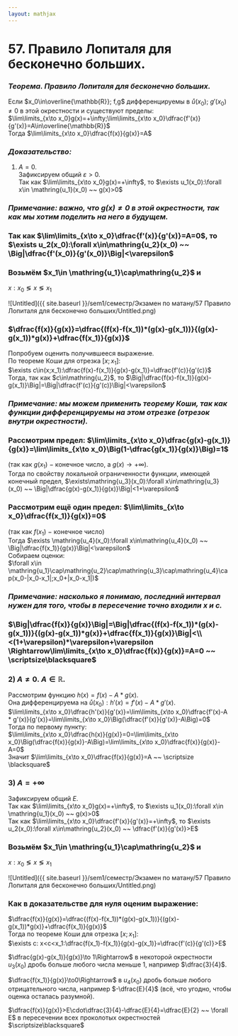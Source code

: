 ```yaml
---  
layout: mathjax  
---  
```

  
# 57. Правило Лопиталя для бесконечно больших.  
  
### *Теорема. Правило Лопиталя для бесконечно больших.*  
Если $x_0\in\overline{\mathbb{R}}; f,g$ дифференцируемы в $\mathring{u}(x_0)$; $g'(x_0)\ne0$ в этой окрестности и существуют пределы:  
$\lim\limits_{x\to x_0}g(x)=+\infty;\lim\limits_{x\to x_0}\dfrac{f'(x)}{g'(x)}=A\in\overline{\mathbb{R}}$  
Тогда $\lim\limits_{x\to x_0}\dfrac{f(x)}{g(x)}=A$  
  
### *Доказательство:*  
1) $A=0.$  
Зафиксируем общий $\varepsilon >0$.  
Так как $\lim\limits_{x\to x_0}g(x)=+\infty$, то $\exists u_1(x_0):\forall x\in \mathring{u_1}(x_0) ~~ g(x)>0$  
  
### *Примечание: важно, что $g(x)\ne0$ в этой окрестности, так как мы хотим поделить на него в будущем.*  
  
### Так как $\lim\limits_{x\to x_0}\dfrac{f'(x)}{g'(x)}=A=0$, то $\exists u_2(x_0):\forall x\in\mathring{u_2}(x_0) ~~ \Big|\dfrac{f'(x_0)}{g'(x_0)}\Big|<\varepsilon$  
  
### Возьмём $x_1\in \mathring{u_1}\cap\mathring{u_2}$ и  
$x:x_0\lessgtr x\lessgtr x_1$  
  
![Untitled]({{ site.baseurl }}/sem1/семестр/Экзамен по матану/57 Правило Лопиталя для бесконечно больших/Untitled.png)  
  
### $\dfrac{f(x)}{g(x)}=\dfrac{(f(x)-f(x_1))*(g(x)-g(x_1))}{(g(x)-g(x_1))*g(x)}+\dfrac{f(x_1)}{g(x)}$  
Попробуем оценить получившееся выражение.  
По теореме Коши для отрезка $[x;x_1]$:  
 $\exists c\in(x;x_1):\dfrac{f(x)-f(x_1)}{g(x)-g(x_1)}=\dfrac{f'(c)}{g'(c)}$  
Тогда, так как $c\in\mathring{u_2}$, то $\Big|\dfrac{f(x)-f(x_1)}{g(x)-g(x_1)}\Big|=\Big|\dfrac{f'(c)}{g'(c)}\Big|<\varepsilon$  
  
### *Примечание: мы можем применить теорему Коши, так как функции дифференцируемы на этом отрезке (отрезок внутри окрестности).*  
  
### Рассмотрим предел: $\lim\limits_{x\to x_0}\dfrac{g(x)-g(x_1)}{g(x)}=\lim\limits_{x\to x_0}\Big(1-\dfrac{g(x_1)}{g(x)}\Big)=1$  
(так как $g(x_1)~-~$конечное число, а $g(x)\to+\infty$).  
Тогда по свойству локальной ограниченности функции, имеющей конечный предел, $\exists\mathring{u_3}(x_0):\forall x\in\mathring{u_3}(x_0) ~~ \Big|\dfrac{g(x)-g(x_1)}{g(x)}\Big|<1+\varepsilon$  
  
### Рассмотрим ещё один предел: $\lim\limits_{x\to x_0}\dfrac{f(x_1)}{g(x)}=0$  
(так как $f(x_1)~-~$конечное число)  
Тогда $\exists \mathring{u_4}(x_0):\forall x\in\mathring{u_4}(x_0) ~~ \Big|\dfrac{f(x_1)}{g(x)}\Big|<\varepsilon$  
Собираем оценки:  
$\forall x\in \mathring{u_1}\cap\mathring{u_2}\cap\mathring{u_3}\cap\mathring{u_4}\cap(x_0-|x_0-x_1|;x_0+|x_0-x_1|)$  
  
### *Примечание: насколько я понимаю, последний интервал нужен для того, чтобы в пересечение точно входили $x$ и $c$.*  
  
### $\Big|\dfrac{f(x)}{g(x)}\Big|=\Big|\dfrac{(f(x)-f(x_1))*(g(x)-g(x_1))}{(g(x)-g(x_1))*g(x)}+\dfrac{f(x_1)}{g(x)}\Big|<\\<(1+\varepsilon)*\varepsilon+\varepsilon \Rightarrow\lim\limits_{x\to x_0}\dfrac{f(x)}{g(x)}=A=0 ~~ \scriptsize\blacksquare$  
  
### 2) $A\ne0. ~A\in\mathbb{R}.$  
Рассмотрим функцию $h(x)=f(x)-A * g(x)$.  
Она дифференцируема на $\mathring{u}(x_0):h'(x)=f'(x)-A * g'(x)$.  
$\lim\limits_{x\to x_0}\dfrac{h'(x)}{g'(x)}=\lim\limits_{x\to x_0}\dfrac{f'(x)-A * g'(x)}{g'(x)}=\lim\limits_{x\to x_0}\Big(\dfrac{f'(x)}{g'(x)}-A\Big)=0$  
Тогда по первому пункту:  
$\lim\limits_{x\to x_0}\dfrac{h(x)}{g(x)}=0=\lim\limits_{x\to x_0}\Big(\dfrac{f(x)}{g(x)}-A\Big)=\lim\limits_{x\to x_0}\dfrac{f(x)}{g(x)}-A=0$  
Значит $\lim\limits_{x\to x_0}\dfrac{f(x)}{g(x)}=A ~~ \scriptsize \blacksquare$  
  
### 3) $A=+\infty$  
Зафиксируем общий $E$.  
Так как $\lim\limits_{x\to x_0}g(x)=+\infty$, то $\exists u_1(x_0):\forall x\in \mathring{u_1}(x_0) ~~ g(x)>0$  
Так как $\lim\limits_{x\to x_0}\dfrac{f'(x)}{g'(x)}=+\infty$, то $\exists u_2(x_0):\forall x\in\mathring{u_2}(x_0) ~~ \dfrac{f'(x)}{g'(x)}>E$  
  
### Возьмём $x_1\in \mathring{u_1}\cap\mathring{u_2}$ и  
$x:x_0\lessgtr x\lessgtr x_1$  
  
![Untitled]({{ site.baseurl }}/sem1/семестр/Экзамен по матану/57 Правило Лопиталя для бесконечно больших/Untitled.png)  
  
### Как в доказательстве для нуля оценим выражение:  
$\dfrac{f(x)}{g(x)}=\dfrac{(f(x)-f(x_1))*(g(x)-g(x_1))}{(g(x)-g(x_1))*g(x)}+\dfrac{f(x_1)}{g(x)}$  
Тогда по теореме Коши для отрезка $[x;x_1]$:  
$\exists c: x<c<x_1:\dfrac{f(x_1)-f(x_1)}{g(x)-g(x_1)}=\dfrac{f'(c)}{g'(c)}>E$  
  
$\dfrac{g(x)-g(x_1)}{g(x)}\to 1\Rightarrow$  в некоторой окрестности $u_3(x_0)$ дробь больше любого числа меньше $1$, например $\dfrac{3}{4}$.  
  
$\dfrac{f(x_1)}{g(x)}\to0\Rightarrow$ в $u_4(x_0)$ дробь больше любого отрицательного числа, например $-\dfrac{E}{4}$ (всё, что угодно, чтобы оценка осталась разумной).  
  
$\dfrac{f(x)}{g(x)}>E\cdot\dfrac{3}{4}-\dfrac{E}{4}=\dfrac{E}{2} ~~ \forall E$ в пересечении всех проколотых окрестностей  $\scriptsize\blacksquare$  
